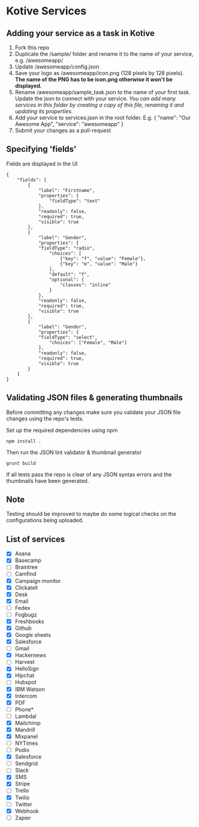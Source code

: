 Kotive Services
===============

Adding your service as a task in Kotive
---

1. Fork this repo
2. Duplicate the /sample/ folder and rename it to the name of your service, e.g. /awesomeapp/
3. Update /awesomeapp/config.json
4. Save your logo as /awesomeapp/icon.png (128 pixels by 128 pixels). __The name of the PNG has to be icon.png otherwise it won't be displayed.__
5. Rename /awesomeapp/sample_task.json to the name of your first task. Update the json to connect with your service. _You can add many services in this folder by creating a copy of this file, renaming it and updating its properties._
6. Add your service to services.json in the root folder. E.g.
    {
			"name": "Our Awesome App",
			"service": "awesomeapp"
		}
7. Submit your changes as a pull-request

Specifying 'fields'
---
Fields are displayed in the UI
```
{	
	"fields": [
		{
			"label": "Firstname",
			"properties": {
				"fieldType": "text"
			},
			"readonly": false,
			"required": true,
			"visible": true
		},
		{
			"label": "Gender",
			"properties": {
  			"fieldType": "radio",
				"choices": [
					{"key": "f", "value": "Female"},
					{"key": "m", "value": "Male"}
				],
				"default": "f",
				"optional": {
					"classes": "inline"
				}
			},
			"readonly": false,
			"required": true,
			"visible": true
		},
		{
			"label": "Gender",
			"properties": {
  			"fieldType": "select",
				"choices": ["Female", "Male"]
			},
			"readonly": false,
			"required": true,
			"visible": true
		}		
	]
}
```

Validating JSON files & generating thumbnails
---
Before committing any changes make sure you validate your JSON file changes using the repo's tests.

Set up the required dependencies using npm

	npm install .

Then run the JSON lint validator & thumbnail generator
	
	grunt build

If all tests pass the repo is clear of any JSON syntax errors and the thumbnails have been generated.

Note
----
Testing should be improved to maybe do some logical checks on the configurations being uploaded.

List of services
---
 - [x] Asana
 - [x] Basecamp
 - [ ] Braintree
 - [ ] Camfind
 - [x] Campaign monitor
 - [x] Clickatell
 - [x] Desk
 - [x] Email
 - [ ] Fedex
 - [ ] Fogbugz
 - [x] Freshbooks
 - [x] Github
 - [x] Google sheets
 - [x] Salesforce
 - [ ] Gmail
 - [x] Hackernews
 - [ ] Harvest
 - [x] HelloSign
 - [x] Hipchat
 - [ ] Hubspot
 - [x] IBM Watson
 - [x] Intercom
 - [x] PDF
 - [ ] Phone*
 - [ ] Lambdal
 - [x] Mailchimp
 - [x] Mandrill
 - [x] Mixpanel
 - [ ] NYTimes
 - [ ] Podio
 - [x] Salesforce
 - [ ] Sendgrid
 - [ ] Slack
 - [x] SMS
 - [x] Stripe
 - [ ] Trello
 - [x] Twilio
 - [ ] Twitter
 - [x] Webhook
 - [ ] Zapier

